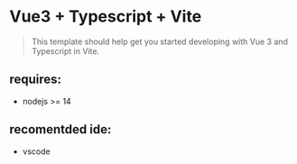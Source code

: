 # Vue3 + Typescript + Vite
> This template should help get you started developing with Vue 3 and Typescript in Vite.

## requires:
- nodejs >= 14

## recomentded ide:
- vscode
